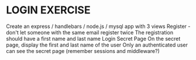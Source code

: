 # LOGIN EXERCISE

Create an express / handlebars / node.js / mysql app with 3 views
Register - don't let someone with the same email register twice
The registration should have a first name and last name
Login
Secret Page
On the secret page, display the first and last name of the user
Only an authenticated user can see the secret page (remember sessions and middleware?)